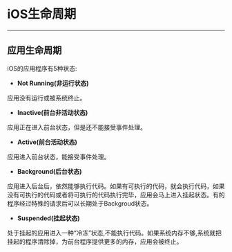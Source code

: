 # iOS生命周期

---

## 应用生命周期

iOS的应用程序有5种状态:

* **Not Running\(非运行状态\)**

应用没有运行或被系统终止。

* **Inactive\(前台非活动状态\)**

应用正在进入前台状态，但是还不能接受事件处理。

* **Active\(前台活动状态\)**

应用进入前台状态，能接受事件处理。

* **Background\(后台状态\)**

应用进入后台后，依然能够执行代码。如果有可执行的代码，就会执行代码，如果没有可执行的代码或者将可执行的代码执行完毕，应用会马上进入挂起状态。有的程序经过特殊的请求后可以长期处于Backgroud状态。

* **Suspended\(挂起状态\)**

处于挂起的应用进入一种“冷冻”状态,不能执行代码。如果系统内存不够,系统就把挂起的程序清除掉，为前台程序提供更多的内存，应用会被终止。



